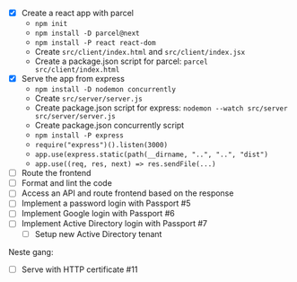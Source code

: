 
* [x] Create a react app with parcel
  * `npm init`
  * `npm install -D parcel@next`
  * `npm install -P react react-dom`
  * Create `src/client/index.html` and `src/client/index.jsx`
  * Create a package.json script for parcel: `parcel src/client/index.html`
* [x] Serve the app from express
  * `npm install -D nodemon concurrently`
  * Create `src/server/server.js`
  * Create package.json script for express: `nodemon --watch src/server src/server/server.js`
  * Create package.json concurrently script
  * `npm install -P express`
  * `require("express")().listen(3000)`
  * `app.use(express.static(path(__dirname, "..", "..", "dist")`
  * `app.use((req, res, next) => res.sendFile(...)`
* [ ] Route the frontend
* [ ] Format and lint the code
* [ ] Access an API and route frontend based on the response
* [ ] Implement a password login with Passport #5
* [ ] Implement Google login with Passport #6
* [ ] Implement Active Directory login with Passport #7
    * [ ] Setup new Active Directory tenant 

Neste gang:

* [ ] Serve with HTTP certificate #11


